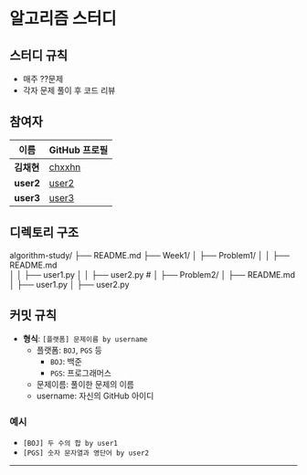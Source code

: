 # 알고리즘 스터디

## 스터디 규칙
  - 매주 ??문제 
  - 각자 문제 풀이 후 코드 리뷰

## 참여자
| 이름      | GitHub 프로필                       
|-----------|---------------------------------------
| **김채현** | [chxxhn](https://github.com/chxxhn)     
| **user2** | [user2](https://github.com/user2)   
| **user3** | [user3](https://github.com/user3)    

 
## 디렉토리 구조
algorithm-study/
├── README.md
├── Week1/
│   ├── Problem1/
│   │   ├── README.md       
│   │   ├── user1.py 
│   │   ├── user2.py # 
│   ├── Problem2/
│       ├── README.md
│       ├── user1.py
│       ├── user2.py

## 커밋 규칙
- **형식**: `[플랫폼] 문제이름 by username`
  - 플랫폼: `BOJ`, `PGS` 등
    - `BOJ`: 백준 
    - `PGS`: 프로그래머스
  - 문제이름: 풀이한 문제의 이름
  - username: 자신의 GitHub 아이디

### 예시
- `[BOJ] 두 수의 합 by user1`
- `[PGS] 숫자 문자열과 영단어 by user2`

---



